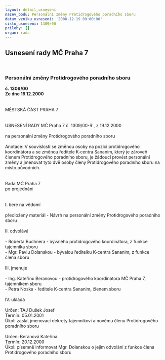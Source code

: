 ```yaml
---
layout: detail_usneseni
nazev_bodu: Personální změny Protidrogového poradního sboru
datum_vzniku_usneseni: '2000-12-19 00:00:00'
cislo_usneseni: 1309/00
prilohy: []
organ: rada
---
```

<div id="ucUsn_pList" class="usn">
	<span><h2>Usnesení rady MČ Praha 7 </h2>
<br></span><div class="standBody">
<span><h3>Personální změny Protidrogového poradního sboru</h3></span><div class="center">
		<strong>č. 1309/00</strong><br>
	</div>
<div class="center">
		<strong>Ze dne 19.12.2000</strong><br><br>
	</div>
<br>MĚSTSKÁ ČÁST PRAHA 7<br><br><br>USNESENÍ RADY MČ Praha 7 č. 1309/00-R , z  19.12.2000<br><br>na personální změny Protidrogového poradního sboru<br><br>Anotace:	V souvislosti se změnou osoby na pozici protidrogového koordinátora a se změnou ředitele K-centra Sananim, který je zároveň členem Protidrogového poradního sboru, je žádoucí provést personální změny a jmenovat tyto dvě osoby členy Protidrogového poradního sboru na místo původních.<br><br>     <br>Rada MČ Praha 7<br>po projednání<br><br><br>I.	bere na vědomí<br><br> předložený materiál - Návrh na personální změny Protidrogového poradního sboru<br><br>II.  odvolává<br><br>- Roberta Buchnera - bývalého protidrogového koordinátora, z funkce tajemníka sboru<br>- Mgr. Pavlu Dolanskou - bývalou ředitelku K-centra Sananim, z funkce člena sboru<br><br>III. jmenuje<br><br>- Ing. Kateřinu Beranovou - protidrogového koordinátora MČ Praha 7, tajemníkem sboru<br>- Petra Noska - ředitele K-centra Sananim, členem sboru<br><br>IV.  ukládá <br><br> Určen:	     	TAJ Dušek Josef<br>Termín: 05.01.2001<br>Úkol:	zaslat jmenovací dekrety tajemníkovi a novému členu Protidrogového poradního sboru<br> <br> Určen:	     	Beranová Kateřina<br>Termín: 20.12.2000<br>Úkol:	písemně informovat Mgr. Dolanskou o jejím odvolání z funkce člena Protidrogového poradního sboru<br> <br>
</div>
</div>